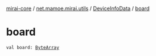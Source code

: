 [mirai-core](../../index.md) / [net.mamoe.mirai.utils](../index.md) / [DeviceInfoData](index.md) / [board](./board.md)

# board

`val board: `[`ByteArray`](https://kotlinlang.org/api/latest/jvm/stdlib/kotlin/-byte-array/index.html)